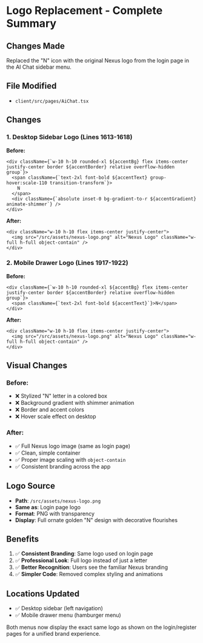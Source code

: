 # Logo Replacement - Complete Summary

## Changes Made

Replaced the "N" icon with the original Nexus logo from the login page in the AI Chat sidebar menu.

## File Modified
- `client/src/pages/AiChat.tsx`

## Changes

### 1. Desktop Sidebar Logo (Lines 1613-1618)

**Before:**
```tsx
<div className={`w-10 h-10 rounded-xl ${accentBg} flex items-center justify-center border ${accentBorder} relative overflow-hidden group`}>
  <span className={`text-2xl font-bold ${accentText} group-hover:scale-110 transition-transform`}>
    N
  </span>
  <div className={`absolute inset-0 bg-gradient-to-r ${accentGradient} animate-shimmer`} />
</div>
```

**After:**
```tsx
<div className="w-10 h-10 flex items-center justify-center">
  <img src="/src/assets/nexus-logo.png" alt="Nexus Logo" className="w-full h-full object-contain" />
</div>
```

### 2. Mobile Drawer Logo (Lines 1917-1922)

**Before:**
```tsx
<div className={`w-10 h-10 rounded-xl ${accentBg} flex items-center justify-center border ${accentBorder} relative overflow-hidden group`}>
  <span className={`text-2xl font-bold ${accentText}`}>N</span>
</div>
```

**After:**
```tsx
<div className="w-10 h-10 flex items-center justify-center">
  <img src="/src/assets/nexus-logo.png" alt="Nexus Logo" className="w-full h-full object-contain" />
</div>
```

## Visual Changes

### Before:
- ❌ Stylized "N" letter in a colored box
- ❌ Background gradient with shimmer animation
- ❌ Border and accent colors
- ❌ Hover scale effect on desktop

### After:
- ✅ Full Nexus logo image (same as login page)
- ✅ Clean, simple container
- ✅ Proper image scaling with `object-contain`
- ✅ Consistent branding across the app

## Logo Source
- **Path**: `/src/assets/nexus-logo.png`
- **Same as**: Login page logo
- **Format**: PNG with transparency
- **Display**: Full ornate golden "N" design with decorative flourishes

## Benefits
1. ✅ **Consistent Branding**: Same logo used on login page
2. ✅ **Professional Look**: Full logo instead of just a letter
3. ✅ **Better Recognition**: Users see the familiar Nexus branding
4. ✅ **Simpler Code**: Removed complex styling and animations

## Locations Updated
- ✅ Desktop sidebar (left navigation)
- ✅ Mobile drawer menu (hamburger menu)

Both menus now display the exact same logo as shown on the login/register pages for a unified brand experience.

